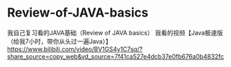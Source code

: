 # Review-of-JAVA-basics
我自己复习看的JAVA基础（Review of JAVA basics）
我看的视频【Java极速版（给我7小时，带你从头过一遍Java）】 https://www.bilibili.com/video/BV1GS4y1C7sq/?share_source=copy_web&vd_source=7f41ca527e4dcb37e0fb676a0b4832fc
